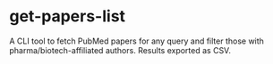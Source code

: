 # get-papers-list
A CLI tool to fetch PubMed papers for any query and filter those with pharma/biotech-affiliated authors. Results exported as CSV.
